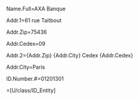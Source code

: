 Name.Full=AXA Banque

Addr.1=61 rue Taitbout

Addr.Zip=75436

Addr.Cedex=09

Addr.2={Addr.Zip} {Addr.City} Cedex {Addr.Cedex}

Addr.City=Paris

ID.Number.#=01201301

=[U/class/ID_Entity]
